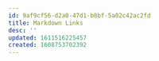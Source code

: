 ```yaml
---
id: 9af9cf56-d2a0-47d1-b8bf-5a02c42ac2fd
title: Markdown Links
desc: ''
updated: 1611516225457
created: 1608753702392
---
```


